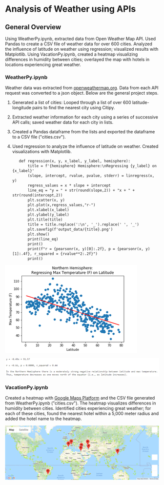 # Analysis of Weather using APIs


## General Overview

Using WeatherPy.ipynb, extracted data from Open Weather Map API. Used Pandas to create a CSV file of weather data for over 600 cities. Analyzed the influence of latitude on weather using regression; visualized results with Matplotlib. Using VacationPy.ipynb, created a heatmap visualizing differences in humidity between cities; overlayed the map with hotels in locations experiencing great weather.


### WeatherPy.ipynb

Weather data was extracted from [openweathermap.org](https://api.openweathermap.org). Data from each API request was converted to a json object. Below are the general project steps.

1. Generated a list of cities: Looped through a list of over 600 latitude-longitude pairs to find the nearest city using Citipy.
2. Extracted weather information for each city using a series of successive API calls; saved weather data for each city in lists.
3. Created a Pandas dataframe from the lists and exported the dataframe to a CSV file ("cities.csv").
4. Used regression to analyze the influence of latitude on weather. Created visualizations with Matplotlib.

          def regression(x, y, x_label, y_label, hemisphere):
              title = f'{hemisphere} Hemisphere:\nRegressing {y_label} on {x_label}'
              (slope, intercept, rvalue, pvalue, stderr) = linregress(x, y)
              regress_values = x * slope + intercept
              line_eq = "y = " + str(round(slope,2)) + "x + " + str(round(intercept,2))
              plt.scatter(x, y)
              plt.plot(x,regress_values,"r-")
              plt.xlabel(x_label)
              plt.ylabel(y_label)
              plt.title(title)
              title = title.replace(':\n', '_').replace(' ', '_')
              plt.savefig(f'output_data/{title}.png')
              plt.show()
              print(line_eq)
              print()
              print(f"r = {pearsonr(x, y)[0]:.2f}, p = {pearsonr(x, y)[1]:.4f}, r_squared = {rvalue**2:.2f}")
              print()
      
![Example of Regression Output](/WeatherPy/output_data/Northern_Hemisphere_Regressing_Max_Temperature_(F)_on_Latitude.png)

![Example of Regression Interpretation](/WeatherPy/output_data/Interpretation_NH_Temp_Latitude.PNG)


### VacationPy.ipynb

Created a heatmap with [Google Maps Platform](https://maps.googleapis.com) and the CSV file generated from WeatherPy.ipynb ("cities.csv"). The heatmap visualizes differences in humidity between cities. Identified cities experiencing great weather; for each of these cities, found the nearest hotel within a 5,000 meter radius and added the hotel name to the heatmap.

![Hotel Map](/VacationPy/output_data/hotel_map.png)


